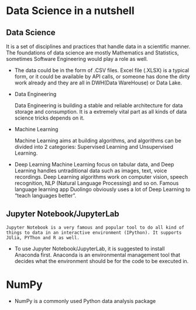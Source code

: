 # Data Science in a nutshell

## Data Science


It is a set of disciplines and practices that handle data in a scientific manner. The foundations of data science are mostly Mathematics and Statistics, sometimes Software Engineering would play a role as well.

* The data could be in the form of .CSV files. Excel file (.XLSX) is a typical form, or it could be available by API calls, or someone has done the dirty work already and they are all in DWH(Data WareHouse) or Data Lake.

* Data Engineering

    Data Engineering is building a stable and reliable architecture for data storage and consumption. It is a extremely vital part as all kinds of data science tricks depends on it.

* Machine Learning

    Machine Learning aims at building algorithms, and algorithms can be divided into 2 categories: Supervised Learning and Unsupervised Learning.

* Deep Learning
    Machine Learning focus on tabular data, and Deep Learning handles untraditional data such as images, text, voice recordings. Deep Learning algorithms work on computer vision, speech recognition, NLP (Natural Language Processing) and so on. Famous language learning app Duolingo obviously uses a lot of Deep Learning to “teach languages better”.

## Jupyter Notebook/JupyterLab
     
    Jupyter Notebook is a very famous and popular tool to do all kind of things to data in an interactive environment (IPython). It supports JUlia, PYThon and R as well.

* To use Jupyter Notebook/JupyterLab, it is suggested to install Anaconda first. Anaconda is an environmental management tool that decides what the environment should be for the code to be executed in.




# NumPy

* NumPy is a commonly used Python data analysis package 

